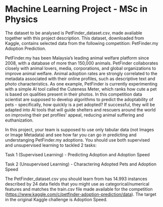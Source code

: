 # Machine Learning Project - MSc in Physics



The dataset to be analysed is PetFinder_dataset.csv, made avaliable together with this project description. 
This dataset, downloaded from Kaggle, contains selected data from the following competition: PetFinder.my Adoption Prediction.

PetFinder.my has been Malaysia’s leading animal welfare platform since 2008, with a database of more than 150,000 animals.
PetFinder collaborates closely with animal lovers, media, corporations, and global organizations to improve animal welfare. 
Animal adoption rates are strongly correlated to the metadata associated with their online profiles, such as descriptive text and photo characteristics. 
As one example, PetFinder is currently experimenting with a simple AI tool called the Cuteness Meter, which ranks how cute a pet is based on qualities present in their photos.
In this competition data scientist are supposed to develop algorithms to predict the adoptability of pets - specifically, how quickly is a pet adopted? 
If successful, they will be adapted into AI tools that will guide shelters and rescuers around the world on improving their pet profiles' appeal, reducing animal suffering and euthanization.

In this project, your team is supposed to use only tabular data (not Images or Image Metadata) and see how far you can go in predicting and understanging PetFinder.my adoptions. 
You should use both supervised and unsupervised learning to tackled 2 tasks:


Task 1 (Supervised Learning) - Predicting Adoption and Adoption Speed

Task 2 (Unsupervised Learning) - Charactering Adopted Pets and Adoption Speed

The PetFinder_dataset.csv you should learn from has 14.993 instances described by 24 data fields that you might use as categorical/numerical features and
matches the train.csv file made available for the competition (https://www.kaggle.com/c/petfinder-adoption-prediction/data). 
The target in the original Kaggle challenge is Adoption Speed.
